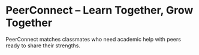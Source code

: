 # PeerConnect – Learn Together, Grow Together

PeerConnect matches classmates who need academic help with peers ready to share their strengths.
